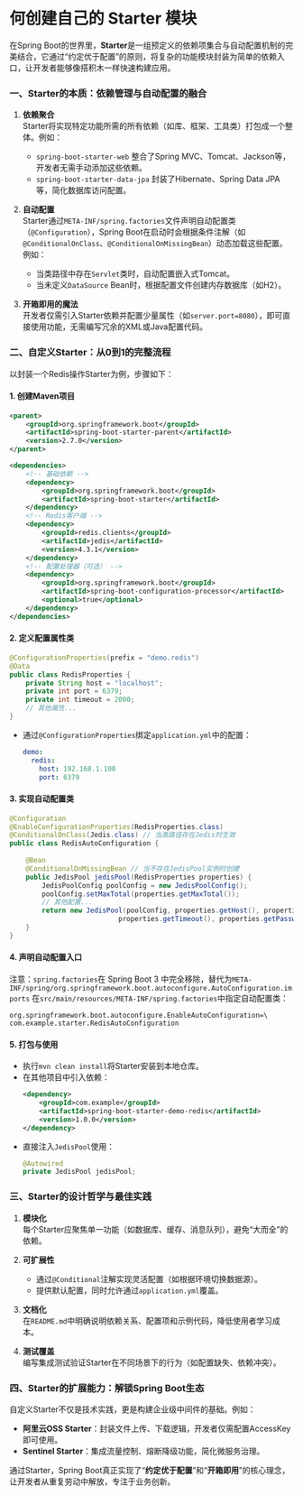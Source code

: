 # 何创建自己的 Starter 模块

在Spring Boot的世界里，**Starter**是一组预定义的依赖项集合与自动配置机制的完美结合，它通过“约定优于配置”的原则，将复杂的功能模块封装为简单的依赖入口，让开发者能够像搭积木一样快速构建应用。

### **一、Starter的本质：依赖管理与自动配置的融合**
1. **依赖聚合**  
   Starter将实现特定功能所需的所有依赖（如库、框架、工具类）打包成一个整体。例如：
    - `spring-boot-starter-web` 整合了Spring MVC、Tomcat、Jackson等，开发者无需手动添加这些依赖。
    - `spring-boot-starter-data-jpa` 封装了Hibernate、Spring Data JPA等，简化数据库访问配置。

2. **自动配置**  
   Starter通过`META-INF/spring.factories`文件声明自动配置类（`@Configuration`），Spring Boot在启动时会根据条件注解（如`@ConditionalOnClass`、`@ConditionalOnMissingBean`）动态加载这些配置。例如：
    - 当类路径中存在`Servlet`类时，自动配置嵌入式Tomcat。
    - 当未定义`DataSource` Bean时，根据配置文件创建内存数据库（如H2）。

3. **开箱即用的魔法**  
   开发者仅需引入Starter依赖并配置少量属性（如`server.port=8080`），即可直接使用功能，无需编写冗余的XML或Java配置代码。

### **二、自定义Starter：从0到1的完整流程**
以封装一个Redis操作Starter为例，步骤如下：

#### **1. 创建Maven项目**
```xml
<parent>
    <groupId>org.springframework.boot</groupId>
    <artifactId>spring-boot-starter-parent</artifactId>
    <version>2.7.0</version>
</parent>

<dependencies>
    <!-- 基础依赖 -->
    <dependency>
        <groupId>org.springframework.boot</groupId>
        <artifactId>spring-boot-starter</artifactId>
    </dependency>
    <!-- Redis客户端 -->
    <dependency>
        <groupId>redis.clients</groupId>
        <artifactId>jedis</artifactId>
        <version>4.3.1</version>
    </dependency>
    <!-- 配置处理器（可选） -->
    <dependency>
        <groupId>org.springframework.boot</groupId>
        <artifactId>spring-boot-configuration-processor</artifactId>
        <optional>true</optional>
    </dependency>
</dependencies>
```

#### **2. 定义配置属性类**
```java
@ConfigurationProperties(prefix = "demo.redis")
@Data
public class RedisProperties {
    private String host = "localhost";
    private int port = 6379;
    private int timeout = 2000;
    // 其他属性...
}
```
- 通过`@ConfigurationProperties`绑定`application.yml`中的配置：
  ```yaml
  demo:
    redis:
      host: 192.168.1.100
      port: 6379
  ```

#### **3. 实现自动配置类**
```java
@Configuration
@EnableConfigurationProperties(RedisProperties.class)
@ConditionalOnClass(Jedis.class) // 当类路径存在Jedis时生效
public class RedisAutoConfiguration {
    
    @Bean
    @ConditionalOnMissingBean // 当不存在JedisPool实例时创建
    public JedisPool jedisPool(RedisProperties properties) {
        JedisPoolConfig poolConfig = new JedisPoolConfig();
        poolConfig.setMaxTotal(properties.getMaxTotal());
        // 其他配置...
        return new JedisPool(poolConfig, properties.getHost(), properties.getPort(), 
                           properties.getTimeout(), properties.getPassword());
    }
}
```

#### **4. 声明自动配置入口**
注意：`spring.factories`在 Spring Boot 3 中完全移除，替代为`META-INF/spring/org.springframework.boot.autoconfigure.AutoConfiguration.imports`
在`src/main/resources/META-INF/spring.factories`中指定自动配置类：
```
org.springframework.boot.autoconfigure.EnableAutoConfiguration=\
com.example.starter.RedisAutoConfiguration
```

#### **5. 打包与使用**
- 执行`mvn clean install`将Starter安装到本地仓库。
- 在其他项目中引入依赖：
  ```xml
  <dependency>
      <groupId>com.example</groupId>
      <artifactId>spring-boot-starter-demo-redis</artifactId>
      <version>1.0.0</version>
  </dependency>
  ```
- 直接注入`JedisPool`使用：
  ```java
  @Autowired
  private JedisPool jedisPool;
  ```

### **三、Starter的设计哲学与最佳实践**
1. **模块化**  
   每个Starter应聚焦单一功能（如数据库、缓存、消息队列），避免“大而全”的依赖。

2. **可扩展性**
    - 通过`@Conditional`注解实现灵活配置（如根据环境切换数据源）。
    - 提供默认配置，同时允许通过`application.yml`覆盖。

3. **文档化**  
   在`README.md`中明确说明依赖关系、配置项和示例代码，降低使用者学习成本。

4. **测试覆盖**  
   编写集成测试验证Starter在不同场景下的行为（如配置缺失、依赖冲突）。

### **四、Starter的扩展能力：解锁Spring Boot生态**
自定义Starter不仅是技术实践，更是构建企业级中间件的基础。例如：
- **阿里云OSS Starter**：封装文件上传、下载逻辑，开发者仅需配置AccessKey即可使用。
- **Sentinel Starter**：集成流量控制、熔断降级功能，简化微服务治理。

通过Starter，Spring Boot真正实现了“**约定优于配置**”和“**开箱即用**”的核心理念，让开发者从重复劳动中解放，专注于业务创新。
